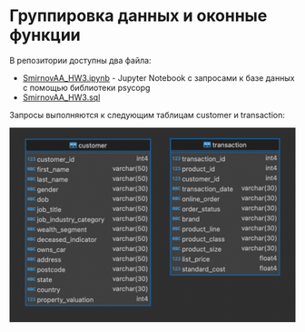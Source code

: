# Группировка данных и оконные функции

В репозитории доступны два файла:

- [SmirnovAA_HW3.ipynb](SmirnovAA_HW3.ipynb) - Jupyter Notebook с запросами к базе данных с помощью библиотеки psycopg
- [SmirnovAA_HW3.sql](SmirnovAA_HW3.sql)

Запросы выполняются к следующим таблицам customer и transaction:

![Таблицы customer и transaction](image.png "customer и transaction")
